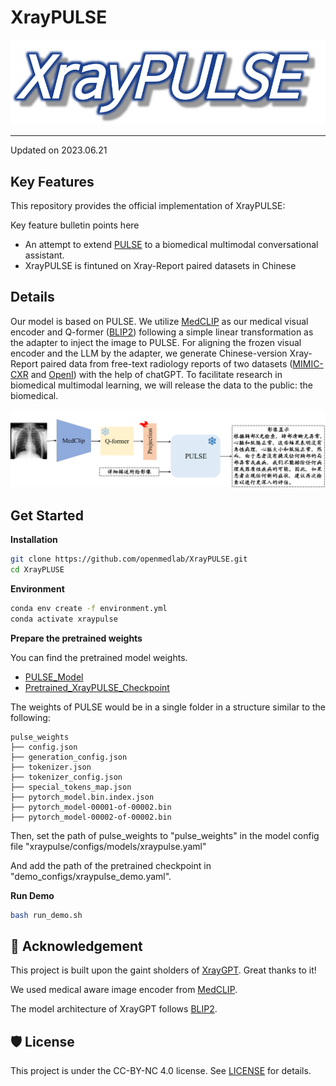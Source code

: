 # XrayPULSE

<!--
**Here are some ideas to get you started:**
🙋‍♀️ A short introduction - what is your organization all about?
🌈 Contribution guidelines - how can the community get involved?
👩‍💻 Useful resources - where can the community find your docs? Is there anything else the community should know?
🍿 Fun facts - what does your team eat for breakfast?
🧙 Remember, you can do mighty things with the power of [Markdown](https://docs.github.com/github/writing-on-github/getting-started-with-writing-and-formatting-on-github/basic-writing-and-formatting-syntax)
-->

<!-- Insert the project banner here -->

<div align="center">
    <a href="https://"><img width="1000px" height="auto" src="./banner.png"></a>
</div>


---

<!-- Select some of the point info, feel free to delete -->

Updated on 2023.06.21



## Key Features

This repository provides the official implementation of XrayPULSE: 

Key feature bulletin points here

- An attempt to extend [PULSE]() to a biomedical multimodal conversational assistant. 
- XrayPULSE is fintuned on Xray-Report paired datasets in Chinese


## Details

Our model is based on PULSE. We utilize [MedCLIP](https://github.com/RyanWangZf/MedCLIP)  as our medical visual encoder and Q-former ([BLIP2](https://huggingface.co/docs/transformers/main/model_doc/blip-2)) following a simple linear transformation as the adapter to inject the image to PULSE. For aligning the frozen visual encoder and the LLM by the adapter, we generate Chinese-version Xray-Report paired data from free-text radiology reports of two datasets ([MIMIC-CXR](https://physionet.org/content/mimic-cxr-jpg/2.0.0/) and [OpenI](https://openi.nlm.nih.gov/faq#collection)) with the help of chatGPT.  To facilitate research in biomedical multimodal learning, we will release the data to the public: the biomedical.

<!-- Insert a pipeline of your algorithm here if got one -->

<div align="center">
    <a href="https://"><img width="1000px" height="auto" src="./framework.png"></a>
</div>



## Get Started

**Installation**

```bash
git clone https://github.com/openmedlab/XrayPULSE.git
cd XrayPLUSE
```

**Environment**

```bash
conda env create -f environment.yml
conda activate xraypulse
```

**Prepare the pretrained weights**

You can find the pretrained model weights.

- [PULSE\_Model](https://huggingface.co/OpenMEDLab/PULSE-7bv5) 
- [Pretrained_XrayPULSE_Checkpoint](https://drive.google.com/file/d/1VsO61-3DFuK4ysGPvoD4_JZaRFKvAJR_/view?usp=drive_link)

The weights of PULSE would be in a single folder in a structure similar to the following:

```
pulse_weights
├── config.json
├── generation_config.json
├── tokenizer.json
├── tokenizer_config.json
├── special_tokens_map.json 
├── pytorch_model.bin.index.json
├── pytorch_model-00001-of-00002.bin
├── pytorch_model-00002-of-00002.bin 
```

Then, set the path of pulse_weights to "pulse_weights" in the model config file "xraypulse/configs/models/xraypulse.yaml"

And add the path of the pretrained checkpoint  in "demo_configs/xraypulse_demo.yaml".

**Run Demo**

```bash
bash run_demo.sh
```



## 🙏 Acknowledgement
This project is built upon the gaint sholders of [XrayGPT](https://github.com/mbzuai-oryx/XrayGPT). Great thanks to it!

We used medical aware image encoder from [MedCLIP](https://github.com/RyanWangZf/MedCLIP).

The model architecture of XrayGPT follows [BLIP2](https://huggingface.co/docs/transformers/main/model_doc/blip-2).


## 🛡️ License

This project is under the CC-BY-NC 4.0 license. See [LICENSE](LICENSE) for details.

